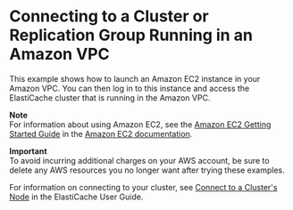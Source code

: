 # Connecting to a Cluster or Replication Group Running in an Amazon VPC<a name="VPCs.Connecting"></a>

This example shows how to launch an Amazon EC2 instance in your Amazon VPC\. You can then log in to this instance and access the ElastiCache cluster that is running in the Amazon VPC\.

**Note**  
For information about using Amazon EC2, see the [Amazon EC2 Getting Started Guide](https://docs.aws.amazon.com/AWSEC2/latest/GettingStartedGuide/) in the [Amazon EC2 documentation](https://aws.amazon.com/documentation/ec2/)\.

**Important**  
To avoid incurring additional charges on your AWS account, be sure to delete any AWS resources you no longer want after trying these examples\.

For information on connecting to your cluster, see [Connect to a Cluster's Node](GettingStarted.ConnectToCacheNode.md) in the ElastiCache User Guide\.